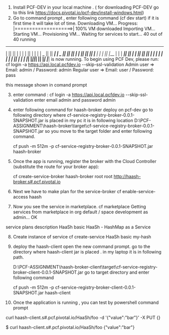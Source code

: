 1) Install PCF-DEV in your local machine . ( for downloading  PCF-DEV go to this link   https://docs.pivotal.io/pcf-dev/install-windows.html)
2) Go to command prompt , enter following command  (cf dev start)   if it is first time it will take lot of time.
Downloading VM...
Progress: |====================>| 100%
VM downloaded
Importing VM...
Starting VM...
Provisioning VM...
Waiting for services to start...
40 out of 40 running
 _______  _______  _______    ______   _______  __   __
|       ||       ||       |  |      | |       ||  | |  |
|    _  ||       ||    ___|  |  _    ||    ___||  |_|  |
|   |_| ||       ||   |___   | | |   ||   |___ |       |
|    ___||      _||    ___|  | |_|   ||    ___||       |
|   |    |     |_ |   |      |       ||   |___  |     |
|___|    |_______||___|      |______| |_______|  |___|
is now running.
To begin using PCF Dev, please run:
    cf login -a https://api.local.pcfdev.io --skip-ssl-validation
Admin user => Email: admin / Password: admin
Regular user => Email: user / Password: pass

this message shown in comand prompt

3) enter command :  cf login -a https://api.local.pcfdev.io --skip-ssl-validation
 enter  email admin and password admin
4) enter following command for haash-broker deploy on pcf-dev
   go to following directory where cf-service-registry-broker-0.0.1-SNAPSHOT.jar is placed
   in my pc it is in following location
   D:\PCF-ASSIGNMENT\haash-broker\target\cf-service-registry-broker-0.0.1-SNAPSHOT.jar
   so you move to the target folder and enter following command.
   
   cf push -m 512m -p cf-service-registry-broker-0.0.1-SNAPSHOT.jar haash-broker
   
5) Once the app is running, register the broker with the Cloud Controller (substitute the route for your broker app):
  
   cf create-service-broker haash-broker root root http://haash-broker.s#.pcf.pivotal.io
 
6) Next we have to make plan for the service-broker
   cf enable-service-access haash
   
7) Now you see the service in marketplace.
   cf marketplace
Getting services from marketplace in org default / space development as admin...
OK

service   plans   description
HaaSh     basic   HaaSh - HashMap as a Service

8) Create instance of service
cf create-service HaaSh basic my-hash

9) deploy the haash-client open the new command prompt.
     go to the directory where haash-client jar is placed .
	 in my laptop it is in following path.
	 
	 D:\PCF-ASSIGNMENT\haash-broker-client\target\cf-service-registry-broker-client-0.0.1-SNAPSHOT.jar
	 go to target directory and enter following command
    
	 cf push -m 512m -p cf-service-registry-broker-client-0.0.1-SNAPSHOT.jar haash-client
	 
	 
10) Once the application is running , you can test by powershell command prompt

curl haash-client.s#.pcf.pivotal.io/HaaSh/foo -d '{"value":"bar"}' -X PUT
{}

$ curl haash-client.s#.pcf.pivotal.io/HaaSh/foo
{"value":"bar"}